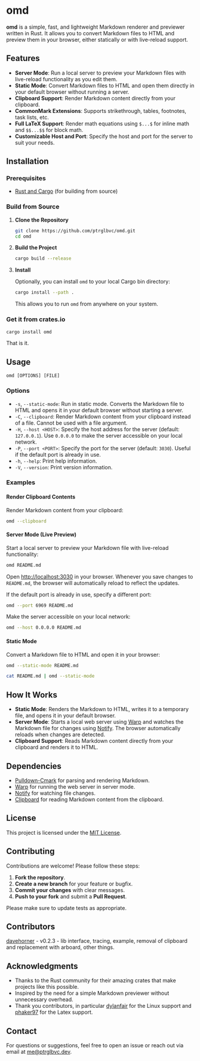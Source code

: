 # omd

**omd** is a simple, fast, and lightweight Markdown renderer and previewer written in Rust. It allows you to convert Markdown files to HTML and preview them in your browser, either statically or with live-reload support.

## Features

- **Server Mode**: Run a local server to preview your Markdown files with live-reload functionality as you edit them.
- **Static Mode**: Convert Markdown files to HTML and open them directly in your default browser without running a server.
- **Clipboard Support**: Render Markdown content directly from your clipboard.
- **CommonMark Extensions**: Supports strikethrough, tables, footnotes, task lists, etc.
- **Full LaTeX Support**: Render math equations using `$...$` for inline math and `$$...$$` for block math.
- **Customizable Host and Port**: Specify the host and port for the server to suit your needs.

## Installation

### Prerequisites

- [Rust and Cargo](https://www.rust-lang.org/tools/install) (for building from source)

### Build from Source

1. **Clone the Repository**

   ```bash
   git clone https://github.com/ptrglbvc/omd.git
   cd omd
   ```

2. **Build the Project**

   ```bash
   cargo build --release
   ```

3. **Install**

   Optionally, you can install `omd` to your local Cargo bin directory:

   ```bash
   cargo install --path .
   ```

   This allows you to run `omd` from anywhere on your system.

### Get it from crates.io

   ```bash
   cargo install omd
   ```

   That is it.

## Usage

```
omd [OPTIONS] [FILE]
```

### Options

- `-s`, `--static-mode`: Run in static mode. Converts the Markdown file to HTML and opens it in your default browser without starting a server.
- `-C`, `--clipboard`: Render Markdown content from your clipboard instead of a file. Cannot be used with a file argument.
- `-H`, `--host <HOST>`: Specify the host address for the server (default: `127.0.0.1`). Use `0.0.0.0` to make the server accessible on your local network.
- `-P`, `--port <PORT>`: Specify the port for the server (default: `3030`). Useful if the default port is already in use.
- `-h`, `--help`: Print help information.
- `-V`, `--version`: Print version information.

### Examples

#### Render Clipboard Contents

Render Markdown content from your clipboard:

```bash
omd --clipboard
```

#### Server Mode (Live Preview)

Start a local server to preview your Markdown file with live-reload functionality:

```bash
omd README.md
```

Open [http://localhost:3030](http://localhost:3030) in your browser. Whenever you save changes to `README.md`, the browser will automatically reload to reflect the updates.

If the default port is already in use, specify a different port:

```bash
omd --port 6969 README.md
```

Make the server accessible on your local network:

```bash
omd --host 0.0.0.0 README.md
```

#### Static Mode

Convert a Markdown file to HTML and open it in your browser:

```bash
omd --static-mode README.md
```

```bash
cat README.md | omd --static-mode
```

## How It Works

- **Static Mode**: Renders the Markdown to HTML, writes it to a temporary file, and opens it in your default browser.
- **Server Mode**: Starts a local web server using [Warp](https://github.com/seanmonstar/warp) and watches the Markdown file for changes using [Notify](https://github.com/notify-rs/notify). The browser automatically reloads when changes are detected.
- **Clipboard Support**: Reads Markdown content directly from your clipboard and renders it to HTML.

## Dependencies

- [Pulldown-Cmark](https://github.com/raphlinus/pulldown-cmark) for parsing and rendering Markdown.
- [Warp](https://github.com/seanmonstar/warp) for running the web server in server mode.
- [Notify](https://github.com/notify-rs/notify) for watching file changes.
- [Clipboard](https://github.com/aweinstock314/rust-clipboard) for reading Markdown content from the clipboard.

## License

This project is licensed under the [MIT License](LICENSE).

## Contributing

Contributions are welcome! Please follow these steps:

1. **Fork the repository**.
2. **Create a new branch** for your feature or bugfix.
3. **Commit your changes** with clear messages.
4. **Push to your fork** and submit a **Pull Request**.

Please make sure to update tests as appropriate.

## Contributors

[davehorner](https://github.com/davehorner/) - v0.2.3 - lib interface, tracing, example, removal of clipboard and replacement with arboard, other things.

## Acknowledgments

- Thanks to the Rust community for their amazing crates that make projects like this possible.
- Inspired by the need for a simple Markdown previewer without unnecessary overhead.
- Thank you contributors, in particular [dylanfair](https://www.github.com/dylanfair) for the Linux support and [phaker97](https://github.com/phaker97) for the Latex support.

## Contact

For questions or suggestions, feel free to open an issue or reach out via email at [me@ptrglbvc.dev](mailto:me@ptrglbvc.dev).
